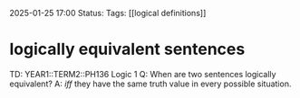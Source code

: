 2025-01-25 17:00
Status: 
Tags: [[logical definitions]]
# logically equivalent sentences

TD: YEAR1::TERM2::PH136 Logic 1
Q: When are two sentences logically equivalent?
A: _iff_ they have the same truth value in every possible situation.
<!--ID: 1737824610868-->
